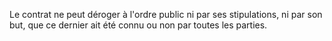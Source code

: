Le contrat ne peut déroger à l'ordre public ni par ses stipulations, ni par son but, que ce dernier ait été connu ou non par toutes les parties.